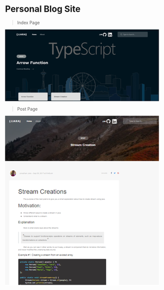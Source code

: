 # Personal Blog Site

> Index Page

![alt img1](https://github.com/JJaraM/blog-website/blob/master/images/img1.png)


> Post Page

![alt img1](https://github.com/JJaraM/blog-website/blob/master/images/img2.png)
